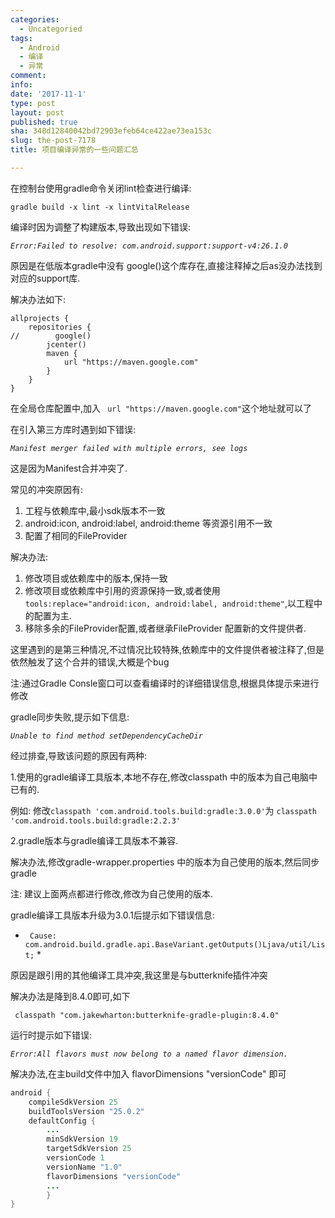 ```yaml
---
categories:
  - Uncategoried
tags:
  - Android
  - 编译
  - 异常
comment: 
info: 
date: '2017-11-1'
type: post
layout: post
published: true
sha: 348d12840042bd72903efeb64ce422ae73ea153c
slug: the-post-7178
title: 项目编译异常的一些问题汇总

---
```




在控制台使用gradle命令关闭lint检查进行编译:

`gradle build -x lint -x lintVitalRelease`

编译时因为调整了构建版本,导致出现如下错误:

 *`Error:Failed to resolve: com.android.support:support-v4:26.1.0`*

原因是在低版本gradle中没有 google()这个库存在,直接注释掉之后as没办法找到对应的support库.

解决办法如下:


```
allprojects {
    repositories {
//        google()
        jcenter()
        maven {
            url "https://maven.google.com"
        }
    }
}
```

在全局仓库配置中,加入 ` url "https://maven.google.com"`这个地址就可以了


在引入第三方库时遇到如下错误:

 *`Manifest merger failed with multiple errors, see logs `*

这是因为Manifest合并冲突了.

常见的冲突原因有:
1. 工程与依赖库中,最小sdk版本不一致
2. android:icon, android:label, android:theme 等资源引用不一致
3. 配置了相同的FileProvider

解决办法:
1. 修改项目或依赖库中的版本,保持一致
2. 修改项目或依赖库中引用的资源保持一致,或者使用`tools:replace="android:icon, android:label, android:theme"`,以工程中的配置为主.
3. 移除多余的FileProvider配置,或者继承FileProvider 配置新的文件提供者.

这里遇到的是第三种情况,不过情况比较特殊,依赖库中的文件提供者被注释了,但是依然触发了这个合并的错误,大概是个bug

注:通过Gradle Consle窗口可以查看编译时的详细错误信息,根据具体提示来进行修改


gradle同步失败,提示如下信息:

*`Unable to find method setDependencyCacheDir`*

经过排查,导致该问题的原因有两种:

1.使用的gradle编译工具版本,本地不存在,修改classpath 中的版本为自己电脑中已有的.

例如:
修改`classpath 'com.android.tools.build:gradle:3.0.0'`为
`classpath 'com.android.tools.build:gradle:2.2.3'`

2.gradle版本与gradle编译工具版本不兼容.

解决办法,修改gradle-wrapper.properties 中的版本为自己使用的版本,然后同步gradle

注: 建议上面两点都进行修改,修改为自己使用的版本.


gradle编译工具版本升级为3.0.1后提示如下错误信息:

* ` Cause: com.android.build.gradle.api.BaseVariant.getOutputs()Ljava/util/List;` *

原因是跟引用的其他编译工具冲突,我这里是与butterknife插件冲突

解决办法是降到8.4.0即可,如下

 ` classpath "com.jakewharton:butterknife-gradle-plugin:8.4.0"`

运行时提示如下错误:

*`Error:All flavors must now belong to a named flavor dimension. `*

解决办法,在主build文件中加入 flavorDimensions "versionCode" 即可

```java
android {
    compileSdkVersion 25
    buildToolsVersion "25.0.2"
    defaultConfig {
        ...
        minSdkVersion 19
        targetSdkVersion 25
        versionCode 1
        versionName "1.0"
        flavorDimensions "versionCode"
		...
		}
}
```
